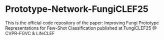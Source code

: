 # Prototype-Network-FungiCLEF25
This is the official code repository of the paper: Improving Fungi Prototype Representations for Few-Shot
Classification published at FungiCLEF25 @ CVPR-FGVC & LifeCLEF